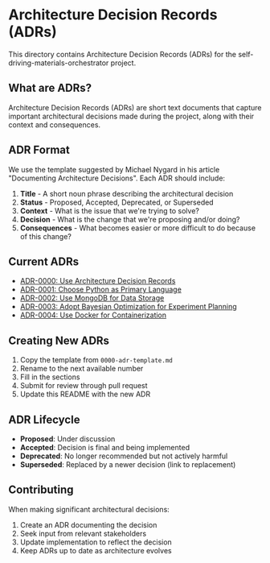 # Architecture Decision Records (ADRs)

This directory contains Architecture Decision Records (ADRs) for the self-driving-materials-orchestrator project.

## What are ADRs?

Architecture Decision Records (ADRs) are short text documents that capture important architectural decisions made during the project, along with their context and consequences.

## ADR Format

We use the template suggested by Michael Nygard in his article "Documenting Architecture Decisions". Each ADR should include:

1. **Title** - A short noun phrase describing the architectural decision
2. **Status** - Proposed, Accepted, Deprecated, or Superseded
3. **Context** - What is the issue that we're trying to solve?
4. **Decision** - What is the change that we're proposing and/or doing?
5. **Consequences** - What becomes easier or more difficult to do because of this change?

## Current ADRs

- [ADR-0000: Use Architecture Decision Records](0000-use-architecture-decision-records.md)
- [ADR-0001: Choose Python as Primary Language](0001-choose-python-as-primary-language.md)
- [ADR-0002: Use MongoDB for Data Storage](0002-use-mongodb-for-data-storage.md)
- [ADR-0003: Adopt Bayesian Optimization for Experiment Planning](0003-adopt-bayesian-optimization.md)
- [ADR-0004: Use Docker for Containerization](0004-use-docker-for-containerization.md)

## Creating New ADRs

1. Copy the template from `0000-adr-template.md`
2. Rename to the next available number
3. Fill in the sections
4. Submit for review through pull request
5. Update this README with the new ADR

## ADR Lifecycle

- **Proposed**: Under discussion
- **Accepted**: Decision is final and being implemented
- **Deprecated**: No longer recommended but not actively harmful
- **Superseded**: Replaced by a newer decision (link to replacement)

## Contributing

When making significant architectural decisions:
1. Create an ADR documenting the decision
2. Seek input from relevant stakeholders
3. Update implementation to reflect the decision
4. Keep ADRs up to date as architecture evolves